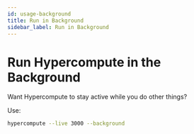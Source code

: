 ```yaml
---
id: usage-background
title: Run in Background
sidebar_label: Run in Background
---
```

# Run Hypercompute in the Background

Want Hypercompute to stay active while you do other things?

Use:

```bash
hypercompute --live 3000 --background
